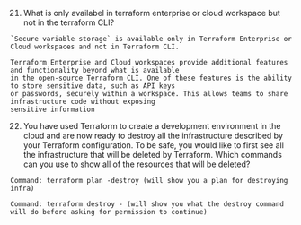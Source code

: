 
21. What is only availabel in terraform enterprise or cloud workspace but not in the terraform CLI?
```
`Secure variable storage` is available only in Terraform Enterprise or Cloud workspaces and not in Terraform CLI.

Terraform Enterprise and Cloud workspaces provide additional features and functionality beyond what is available
in the open-source Terraform CLI. One of these features is the ability to store sensitive data, such as API keys
or passwords, securely within a workspace. This allows teams to share infrastructure code without exposing
sensitive information
```

22. You have used Terraform to create a development environment in the cloud and are now ready to destroy all the
infrastructure described by your Terraform configuration. To be safe, you would like to first see all the infrastructure
that will be deleted by Terraform. Which commands can you use to show all of the resources that will be deleted? 

```
Command: terraform plan -destroy (will show you a plan for destroying infra)

Command: terraform destroy - (will show you what the destroy command will do before asking for permission to continue)
```

